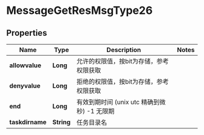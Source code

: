 # MessageGetResMsgType26

## Properties
Name | Type | Description | Notes
------------ | ------------- | ------------- | -------------
**allowvalue** | **Long** | 允许的权限值，按bit为存储，参考权限获取 | 
**denyvalue** | **Long** | 拒绝的权限值，按bit为存储，参考权限获取 | 
**end** | **Long** | 有效到期时间 (unix utc 精确到微秒)  -1 无限期 | 
**taskdirname** | **String** | 任务目录名 | 
